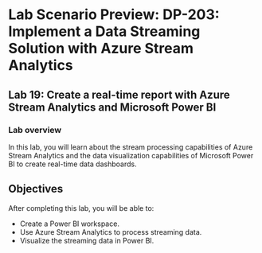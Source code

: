 # Lab Scenario Preview: DP-203: Implement a Data Streaming Solution with Azure Stream Analytics


## Lab 19: Create a real-time report with Azure Stream Analytics and Microsoft Power BI

### Lab overview

In this lab, you will learn about the stream processing capabilities of Azure Stream Analytics and the data visualization capabilities of Microsoft Power BI to create real-time data dashboards.


## Objectives

After completing this lab, you will be able to:

 - Create a Power BI workspace.
 - Use Azure Stream Analytics to process streaming data.
 - Visualize the streaming data in Power BI.
